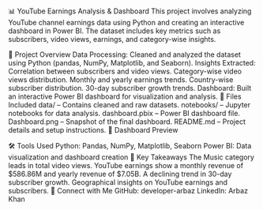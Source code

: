 📊 YouTube Earnings Analysis & Dashboard
This project involves analyzing YouTube channel earnings data using Python and creating an interactive dashboard in Power BI. The dataset includes key metrics such as subscribers, video views, earnings, and category-wise insights.

🚀 Project Overview
Data Processing: Cleaned and analyzed the dataset using Python (pandas, NumPy, Matplotlib, and Seaborn).
Insights Extracted:
Correlation between subscribers and video views.
Category-wise video views distribution.
Monthly and yearly earnings trends.
Country-wise subscriber distribution.
30-day subscriber growth trends.
Dashboard: Built an interactive Power BI dashboard for visualization and analysis.
📂 Files Included
data/ – Contains cleaned and raw datasets.
notebooks/ – Jupyter notebooks for data analysis.
dashboard.pbix – Power BI dashboard file.
Dashboard.png – Snapshot of the final dashboard.
README.md – Project details and setup instructions.
📸 Dashboard Preview

🛠️ Tools Used
Python: Pandas, NumPy, Matplotlib, Seaborn
Power BI: Data visualization and dashboard creation
📌 Key Takeaways
The Music category leads in total video views.
YouTube earnings show a monthly revenue of $586.86M and yearly revenue of $7.05B.
A declining trend in 30-day subscriber growth.
Geographical insights on YouTube earnings and subscribers.
🔗 Connect with Me
GitHub: developer-arbaz
LinkedIn: Arbaz Khan
